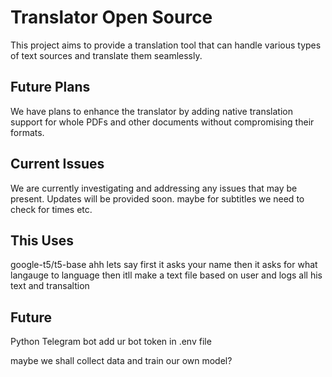# Translator Open Source

This project aims to provide a translation tool that can handle various types of text sources and translate them seamlessly.

## Future Plans

We have plans to enhance the translator by adding native translation support for whole PDFs and other documents without compromising their formats.

## Current Issues

We are currently investigating and addressing any issues that may be present. Updates will be provided soon.
maybe for subtitles we need to check for times etc.

## This Uses

google-t5/t5-base
ahh lets say first it asks your name then it asks for what langauge to language then itll make a text file based on user and logs all his text and transaltion

## Future

Python Telegram bot
add ur bot token in .env file

maybe we shall collect data and train our own model?
